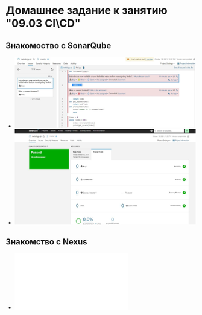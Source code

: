 # Домашнее задание к занятию "09.03 CI\CD"

## Знакомоство с SonarQube

- ![sonar-scaner fail](sonar-fail.JPG)
- ![sonar-scaner pass](sonar-pass.JPG)


## Знакомство с Nexus

- ![maven-metadata](maven-metadata.xml)